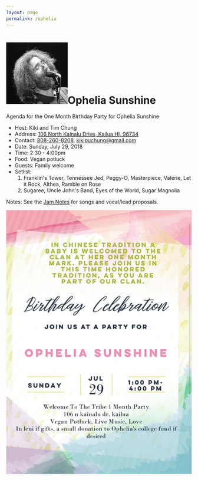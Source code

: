 ```yaml
---
layout: page
permalink: /ophelia
---
```

<h1><img class="ui avatar image" src="/images/jerryavatar.jpg">Ophelia Sunshine</h1>

Agenda for the One Month Birthday Party for Ophelia Sunshine
 
  * Host: Kiki and Tim Chung
  * Address: [106 North Kainalu Drive, Kailua HI, 96734](https://www.google.com/maps/place/106+N+Kainalu+Dr,+Kailua,+HI+96734/)
  * Contact: [808-260-8208](tel:808-260-8208), [kikipuchung@gmail.com](mailto:kikipuchung@gmail.com)
  * Date: Sunday, July 29, 2018
  * Time: 2:30 - 4:00pm 
  * Food: Vegan potluck
  * Guests: Family welcome
  * Setlist: 
     1. Franklin's Tower, Tennessee Jed, Peggy-O, Masterpiece, Valerie, Let it Rock, Althea, Ramble on Rose
     2. Sugaree, Uncle John's Band, Eyes of the World, Sugar Magnolia

Notes: See the [Jam Notes](http://bit.ly/2NN1H1Q) for songs and vocal/lead proposals. 

<img class="ui centered fluid image" src="/images/ophelia.jpg">
